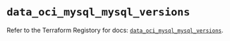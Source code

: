# `data_oci_mysql_mysql_versions`

Refer to the Terraform Registory for docs: [`data_oci_mysql_mysql_versions`](https://registry.terraform.io/providers/oracle/oci/6.18.0/docs/data-sources/mysql_mysql_versions).
